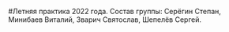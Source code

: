 #Летняя практика 2022 года.
Состав группы: Серёгин Степан, Минибаев Виталий, Зварич Святослав, Шепелёв Сергей.

